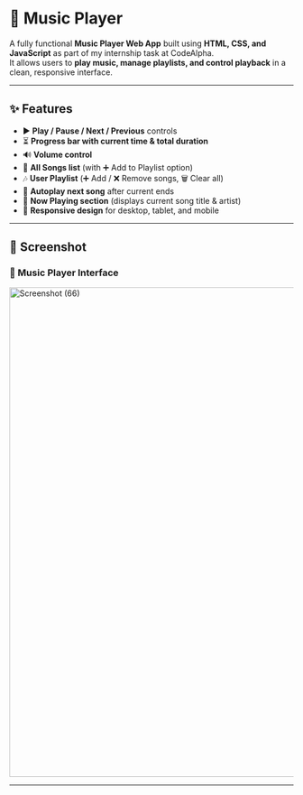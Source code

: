 # 🎵 Music Player  

A fully functional **Music Player Web App** built using **HTML, CSS, and JavaScript** as part of my internship task at CodeAlpha.  
It allows users to **play music, manage playlists, and control playback** in a clean, responsive interface.  

---

## ✨ Features  
- ▶️ **Play / Pause / Next / Previous** controls  
- ⏳ **Progress bar with current time & total duration**  
- 🔊 **Volume control**  
- 📃 **All Songs list** (with ➕ Add to Playlist option)  
- 🎶 **User Playlist** (➕ Add / ❌ Remove songs, 🗑️ Clear all)  
- 🔄 **Autoplay next song** after current ends  
- 🎼 **Now Playing section** (displays current song title & artist)  
- 📱 **Responsive design** for desktop, tablet, and mobile  

---

## 📸 Screenshot  

### 🎼 Music Player Interface  

<img width="1920" height="868" alt="Screenshot (66)" src="https://github.com/user-attachments/assets/777d34b3-9428-4ac7-85b6-da1c1481ce75" />

--- 
